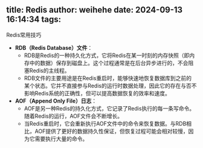 title: Redis
author: weihehe
date: 2024-09-13 16:14:34
tags:
---

Redis常用技巧
<!--more-->
- **RDB（Redis Database）文件**：
  - RDB是Redis的一种持久化方式，它将Redis在某一时刻的内存快照（即内存中的数据）保存到磁盘上。这个过程通常是在后台异步进行的，不会阻塞Redis的主线程。
  - RDB文件的主要用途是在Redis重启时，能够快速地恢复数据库到之前的某个状态。它并不直接参与Redis的运行时数据处理，因此它的存在与否不影响Redis系统的正确性，但可以提高数据恢复的效率和速度。
- **AOF（Append Only File）日志**：
  - AOF是另一种Redis的持久化方式，它记录了Redis执行的每一条写命令。随着Redis的运行，AOF文件会不断增长。
  - 当Redis重启时，它会重新执行AOF文件中的命令来恢复数据。与RDB相比，AOF提供了更好的数据持久性保证，但恢复过程可能会相对较慢，因为它需要执行大量的命令。